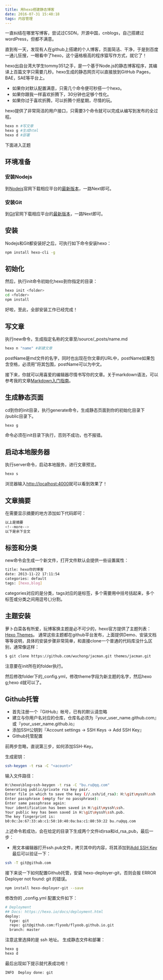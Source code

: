 ```yaml
---
title: 用hexo搭建静态博客
date: 2016-07-31 15:48:18
tags: 内容管理
---
```

一直纠结在哪里写博客，尝试过CSDN，开源中国，cnblogs，自己搭建过wordPress，但都不满意。
<!--more-->
直到有一天，发现有人在github上搭建的个人博客，页面简洁、干净，于是到百度一通儿狂搜，一眼看中了hexo，这个逼格极高的程序猿写作方式，就它了！

hexo出自台湾大学生tommy351之手，是一个基于Node.js的静态博客程序，其编译上百篇文字只需要几秒。hexo生成的静态网页可以直接放到GitHub Pages，BAE，SAE等平台上。

* 如果你对默认配置满意，只需几个命令便可秒搭一个hexo。
* 如果你跟我一样喜欢折腾下，30分钟也足够个性化。
* 如果你过于喜欢折腾，可以折腾个把星期，尽情的玩。

hexo提供了非常简洁的用户接口，只需要3个命令就可以完成从编写到发布的全过程。

```bash
hexo n #写文章
hexo g #生成html
hexo d #部署
```

下面进入正题

## 环境准备

### 安装Nodejs
到[Nodejs](https://nodejs.org)官网下载相应平台的[最新版本](https://nodejs.org/en/download)，一路Next即可。

### 安装Git
到[Git](https://git-scm.com)官网下载相应平台的[最新版本](https://git-scm.com/download)，一路Next即可。

## 安装
Nodejs和Git都安装好之后，可执行如下命令安装hexo：
```bash
npm install hexo-cli -g
```
## 初始化
然后，执行init命令初始化hexo到你指定的目录：
```bash
hexo init <folder>
cd <folder>
npm install
```
好啦，至此，全部安装工作已经完成！

## 写文章
执行new命令，生成指定名称的文章至<folder>/source/_posts/name.md
```bash
hexo n "name" #新建文章
```
postName是md文件的名字，同时也出现在你文章的URL中，postName如果包含空格，必须用”将其包围，postName可以为中文。

接下来，你就可以用喜爱的编辑器尽情书写你的文章。关于markdown语法，可以参考我的文章[Markdown入门指南](https://zhoukuo.github.io/2016/08/04/Markdown入门指南/)。

## 生成静态页面
cd到你的init目录，执行generate命令，生成静态页面到你的初始化目录下 <folder>/public目录下。
```bash
hexo g
```
命令必须在init目录下执行，否则不成功，也不报错。

## 启动本地服务器
执行server命令，启动本地服务，进行文章预览。
```bash
hexo s
```
浏览器输入<http://localhost:4000>就可以看到效果了！

## 文章摘要
在需要显示摘要的地方添加如下代码即可：
```bash
以上是摘要
<!--more-->
以下是余下全文
```
## 标签和分类
new命令会生成一个新文件，打开文件默认会提供一些设置属性：
```bash
title: hexo你的博客
date: 2013-11-22 17:11:54
categories: default
tags: [hexo,blog]
```
categories对应的是分类，tags对应的是标签，多个需要用中括号括起来，多个标签或分类之间用逗号(,)分割。

## 主题安装
萝卜白菜各有所爱，玩博客换主题是必不可少的，hexo官方提供了主题列表：[Hexo Themes](https://hexo.io/themes/)。
通常这些主题都在github平台发布，上面提供Demo、安装文档等等说明，具体的安装步骤非常简单，和直接clone一个普通的代码库没什么区别，通常像这样：
```bash
$ git clone https://github.com/wuchong/jacman.git themes/jacman.git
```
注意要在init所在的folder执行。

然后修改folder下的_config.yml，修改theme字段为新主题的名字，然后hexo g;hexo d就可以了。

## Github托管
* 首先注册一个『GitHub』帐号，已有的默认请忽略
* 建立与你用户名对应的仓库，仓库名必须为『your_user_name.github.com』或『your_user_name.github.io』
* 添加SSH公钥到『Account settings -> SSH Keys -> Add SSH Key』
* Github托管配置

前两步忽略，直说第三步，如何添加SSH-Key。

生成密钥：
```bash
ssh-keygen -t rsa -C "<acount>"
```
输入文件路径：
```bash
H:\hexo\blog>ssh-keygen -t rsa -C "bu.ru@qq.com"
Generating public/private rsa key pair.
Enter file in which to save the key (//.ssh/id_rsa): H:\git\myssh\ssh
Enter passphrase (empty for no passphrase):
Enter same passphrase again:
Your identification has been saved in H:\git\myssh\ssh.
Your public key has been saved in H:\git\myssh\ssh.pub.
The key fingerprint is:
b0:0c:2e:67:33:ab:c1:50:10:40:0a:ba:c1:80:59:22 bu.ru@qq.com
```
上述命令若成功，会在给定的目录下生成两个文件id)rsa和id_rsa_pub，最后一步：
* 用文本编辑器打开ssh.pub文件，拷贝其中的内容，将其添加到[Add SSH Key](http://github.com/settings/ssh)
最后可以验证一下：
```bash
ssh -T git@github.com
```

接下来说一下如何配置Github托管，安装 hexo-deployer-git，否则会报 ERROR Deployer not found: git 的错误。
```bash
npm install hexo-deployer-git --save
```
修改你的 _config.yml 配置文件如下：
```bash
# Deployment
## Docs: https://hexo.io/docs/deployment.html
deploy:
  type: git
  repo: git@github.com:flyoob/flyoob.github.io.git
  branch: master
```
注意这里选择的是 ssh 地址。
生成静态文件和部署：
```bash
hexo g
hexo d
```
最后出现如下提示就代表成功啦！
```
INFO  Deploy done: git
```


